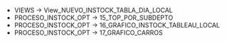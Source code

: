 * VIEWS -> View_NUEVO_INSTOCK_TABLA_DIA_LOCAL
* PROCESO_INSTOCK_OPT -> 15_TOP_POR_SUBDEPTO
* PROCESO_INSTOCK_OPT -> 16_GRAFICO_INSTOCK_TABLEAU_LOCAL
* PROCESO_INSTOCK_OPT -> 17_GRAFICO_CARROS
